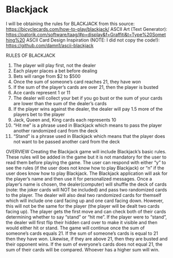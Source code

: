 # Blackjack
I will be obtaining the rules for BLACKJACK from this source:
https://bicyclecards.com/how-to-play/blackjack/
ASCII Art (Text Generator):
https://patorjk.com/software/taag/#p=display&f=Graffiti&t=Type%20Something%20
ASCII Card Design Inspiration (NOTE: I did not copy the code!):
https://github.com/damn1/ascii-blackjack

RULES OF BLACKJACK
1. The player will play first, not the dealer
2. Each player places a bet before dealing
3. Bets will range from $2 to $500
4. Once the sum of someone’s card reaches 21, they have won
5. If the sum of the player’s cards are over 21, then the player is busted
6. Ace cards represent 1 or 11
7. The dealer will collect your bet if you go bust or the sum of your cards are lower than the
sum of the dealer’s cards
8. If the player wins against the dealer, the dealer will pay 1.5 more of the players bet to the
player
9. Jack, Queen and, King cards each represents 10
10. “Hit me” is a phrase used in Blackjack which means to pass the player another
randomized card from the deck
11. “Stand” is a phrase used in Blackjack which means that the player does not want to be
passed another card from the deck

OVERVIEW
Creating the Blackjack game will include Blackjack’s basic rules.
These rules will be added in the game but it is not mandatory for the user to read them before
playing the game. The user can respond with either “y” to see the rules (if the user does not
know how to play Blackjack) or “n” if the user does know how to play Blackjack.
The Blackjack application will ask for the player’s name and then use it for personalized
messages.
Once a player’s name is chosen, the dealer(computer) will shuffle the deck of cards (note: the
joker cards will NOT be included) and pass two randomized cards to the player. The dealer will
also deal two randomized cards for themself which will include one card facing up and one card
facing down. However, this will not be the same for the player (the player will be dealt two cards
facing up).
The player gets the first move and can check both of their cards determining whether to say
“stand” or “hit me”.
If the player were to “stand”, the dealer will first flip their hidden card over to make it visible and
then would either hit or stand.
The game will continue once the sum of someone’s cards equals 21. If the sum of someone’s
cards is equal to 21 then they have won. Likewise, if they are above 21, then they are busted and
their opponent wins. If the sum of everyone’s cards does not equal 21, the sum of their cards will
be compared. Whoever has a higher sum will win.
